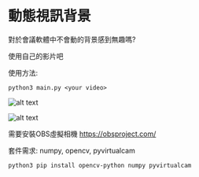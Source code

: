 # 動態視訊背景

對於會議軟體中不會動的背景感到無趣嗎?

使用自己的影片吧

使用方法:

`python3 main.py <your video>`

![alt text](https://github.com/jack0x3df429/DynamicCameraBG/blob/26fa95e3809ae198c0ae70e529bc4bec131497e2/preview.gif?raw=true)

![alt text](https://github.com/jack0x3df429/DynamicCameraBG/blob/e618db074f7408ab188ac77472990b94954d9ea5/preview2.gif?raw=true)

需要安裝OBS虛擬相機 https://obsproject.com/

套件需求: numpy, opencv, pyvirtualcam

`python3 pip install opencv-python numpy pyvirtualcam`
